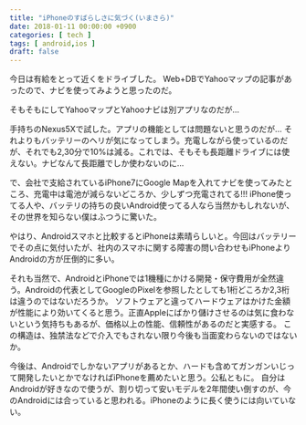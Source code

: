 ```yaml
---
title: "iPhoneのすばらしさに気づく(いまさら)"
date: 2018-01-11 00:00:00 +0900
categories: [ tech ]
tags: [ android,ios ]
draft: false
---
```


今日は有給をとって近くをドライブした。
Web+DBでYahooマップの記事があったので、ナビを使ってみようと思ったのだ。

そもそもにしてYahooマップとYahooナビは別アプリなのだが...

手持ちのNexus5Xで試した。アプリの機能としては問題ないと思うのだが... それよりもバッテリーのヘリが気になってしまう。充電しながら使っているのだが、それでも2,30分で10%は減る。これでは、そもそも長距離ドライブには使えない。ナビなんて長距離でしか使わないのに...

で、会社で支給されているiPhone7にGoogle Mapを入れてナビを使ってみたところ、充電中は電池が減らないどころか、少しずつ充電されてる!!!
iPhone使ってる人や、バッテリの持ちの良いAndroid使ってる人なら当然かもしれないが、その世界を知らない僕はふつうに驚いた。

やはり、Androidスマホと比較するとiPhoneは素晴らしいと。今回はバッテリーでその点に気付いたが、社内のスマホに関する障害の問い合わせもiPhoneよりAndroidの方が圧倒的に多い。

それも当然で、AndroidとiPhoneでは1機種にかける開発・保守費用が全然違う。Androidの代表としてGoogleのPixelを参照したとしても1桁どころか2,3桁は違うのではないだろうか。
ソフトウェアと違ってハードウェアはかけた金額が性能により効いてくると思う。正直Appleにばかり儲けさせるのは気に食わないという気持ちもあるが、価格以上の性能、信頼性があるのだと実感する。
この構造は、独禁法などで介入でもされない限り今後も当面変わらないのではないか。

今後は、Androidでしかないアプリがあるとか、ハードも含めてガンガンいじって開発したいとかでなければiPhoneを薦めたいと思う。公私ともに。
自分はAndroidが好きなので使うが、割り切って安いモデルを2年間使い倒すのが、今のAndroidには合っていると思われる。iPhoneのように長く使うには向いていない。

